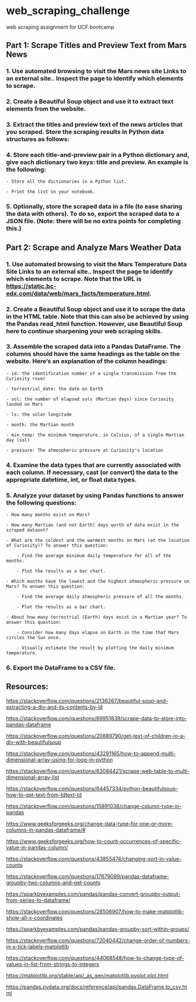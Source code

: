 # web_scraping_challenge
web scraping assignment for UCF bootcamp

## Part 1: Scrape Titles and Preview Text from Mars News

### 1. Use automated browsing to visit the Mars news site Links to an external site.. Inspect the page to identify which elements to scrape.
	
### 2. Create a Beautiful Soup object and use it to extract text elements from the website.
	
### 3. Extract the titles and preview text of the news articles that you scraped. Store the scraping results in Python data structures as follows:
	
### 4. Store each title-and-preview pair in a Python dictionary and, give each dictionary two keys: title and preview. An example is the following:
		
	- Store all the dictionaries in a Python list.
		
	- Print the list in your notebook.
### 5. Optionally, store the scraped data in a file (to ease sharing the data with others). To do so, export the scraped data to a JSON file. (Note: there will be no extra points for completing this.)
	
## Part 2: Scrape and Analyze Mars Weather Data

### 1. Use automated browsing to visit the Mars Temperature Data Site Links to an external site.. Inspect the page to identify which elements to scrape. Note that the URL is https://static.bc-edx.com/data/web/mars_facts/temperature.html.
	
### 2. Create a Beautiful Soup object and use it to scrape the data in the HTML table. Note that this can also be achieved by using the Pandas read_html function. However, use Beautiful Soup here to continue sharpening your web scraping skills.
	
### 3. Assemble the scraped data into a Pandas DataFrame. The columns should have the same headings as the table on the website. Here’s an explanation of the column headings:
	
	- id: the identification number of a single transmission from the Curiosity rover
		
	- terrestrial_date: the date on Earth
		
	- sol: the number of elapsed sols (Martian days) since Curiosity landed on Mars
		
	- ls: the solar longitude
		
	- month: the Martian month
		
	- min_temp: the minimum temperature, in Celsius, of a single Martian day (sol)
		
	- pressure: The atmospheric pressure at Curiosity's location
		
### 4. Examine the data types that are currently associated with each column. If necessary, cast (or convert) the data to the appropriate datetime, int, or float data types.
	
### 5. Analyze your dataset by using Pandas functions to answer the following questions:

	- How many months exist on Mars?
	
	- How many Martian (and not Earth) days worth of data exist in the scraped dataset?
	
	- What are the coldest and the warmest months on Mars (at the location of Curiosity)? To answer this question: 
	
		- Find the average minimum daily temperature for all of the months.
		
		- Plot the results as a bar chart.
	
	- Which months have the lowest and the highest atmospheric pressure on Mars? To answer this question:
	
		- Find the average daily atmospheric pressure of all the months.
		
		- Plot the results as a bar chart.
		
	- About how many terrestrial (Earth) days exist in a Martian year? To answer this question: 
	
		- Consider how many days elapse on Earth in the time that Mars circles the Sun once.
		
		- Visually estimate the result by plotting the daily minimum temperature.
		
### 6. Export the DataFrame to a CSV file.


## Resources:

https://stackoverflow.com/questions/2136267/beautiful-soup-and-extracting-a-div-and-its-contents-by-id

https://stackoverflow.com/questions/69951839/scrape-data-to-store-into-pandas-dataframe

https://stackoverflow.com/questions/20889790/get-text-of-children-in-a-div-with-beautifulsoup

https://stackoverflow.com/questions/43291165/how-to-append-multi-dimensional-array-using-for-loop-in-python

https://stackoverflow.com/questions/63084421/scrape-web-table-to-multi-dimensional-array-list

https://stackoverflow.com/questions/64457334/python-beautifulsoup-how-to-get-text-from-tdtext-td

https://stackoverflow.com/questions/15891038/change-column-type-in-pandas

https://www.geeksforgeeks.org/change-data-type-for-one-or-more-columns-in-pandas-dataframe/#

https://www.geeksforgeeks.org/how-to-count-occurrences-of-specific-value-in-pandas-column/

https://stackoverflow.com/questions/43855474/changing-sort-in-value-counts

https://stackoverflow.com/questions/17679089/pandas-dataframe-groupby-two-columns-and-get-counts

https://sparkbyexamples.com/pandas/pandas-convert-groupby-output-from-series-to-dataframe/

https://stackoverflow.com/questions/28506907/how-to-make-matplotlib-show-all-x-coordinates

https://sparkbyexamples.com/pandas/pandas-groupby-sort-within-groups/

https://stackoverflow.com/questions/72040442/change-order-of-numbers-in-x-tick-labels-matplotlib

https://stackoverflow.com/questions/44068548/how-to-change-type-of-values-in-list-from-strings-to-integers

https://matplotlib.org/stable/api/_as_gen/matplotlib.pyplot.plot.html

https://pandas.pydata.org/docs/reference/api/pandas.DataFrame.to_csv.html


